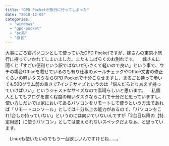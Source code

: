 ```yaml
---
title: "GPD Pocketが旅行に行ってしまった"
date: "2018-12-05"
categories: 
  - "windows"
  - "gpd-pocket"
  - "pc系"
  - "戯言"
---
```


大事にごろ寝パソコンとして使っていたGPD Pocketですが、嫁さんの東京小旅行に持っていかれてしまいました。またもしばらくのお別れです。 　嫁さんに聞くと「すごい便利という訳ではないが小さくて軽いので良い」という事で、ウチの場合Officeを載せているのも有り仕事のメールチェックやOffice文書の修正くらいの軽いタスクならGPD Pocketで十分こなせますし、まるごと持って歩いても500グラム弱の重さで7インチサイズというのは「悩んだらとりあえず持っていけばいい」というジャストなサイズなので素晴らしいと思います。 　私個人としてもブログを書く程度の軽いタスクならこれで十分だと思っていますし、使い方しだいでは家においてあるパソコンをリモートして使うという方法であれば「リモートコンソール」としては十分以上の能力があるので、「パソコンをこれ1台しか持っていない」というのには向いていないんですが「2台目以降の【特定用途】に使うパソコン」としては変えられないスペックだよなぁ、と思っています。

　Linuxも使いたいのでもう一台欲しいんですけどね……。

